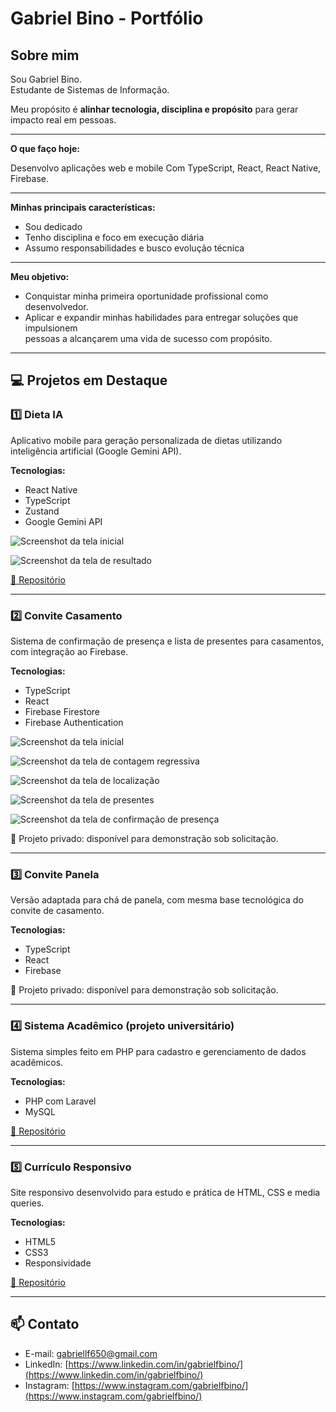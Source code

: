 # Gabriel Bino - Portfólio

## Sobre mim
Sou Gabriel Bino.  
Estudante de Sistemas de Informação.

Meu propósito é
**alinhar tecnologia, disciplina e propósito** para gerar impacto real em pessoas.

---

**O que faço hoje:**

Desenvolvo aplicações web e mobile
Com TypeScript, React, React Native, Firebase.

---

**Minhas principais características:**

- Sou dedicado
- Tenho disciplina e foco em execução diária  
- Assumo responsabilidades e busco evolução técnica

---

**Meu objetivo:**  
- Conquistar minha primeira oportunidade profissional como desenvolvedor.  
- Aplicar e expandir minhas habilidades para entregar soluções que impulsionem <br>
pessoas a alcançarem uma vida de sucesso com propósito.

---

## 💻 Projetos em Destaque

### 1️⃣ Dieta IA
Aplicativo mobile para geração personalizada de dietas utilizando inteligência artificial (Google Gemini API).

**Tecnologias:**  
- React Native  
- TypeScript  
- Zustand  
- Google Gemini API

![Screenshot da tela inicial](./assets/home.jpeg)

![Screenshot da tela de resultado](./assets/result.jpeg)

[🔗 Repositório](https://github.com/gabrielbino/dieta-ia)

---

### 2️⃣ Convite Casamento
Sistema de confirmação de presença e lista de presentes para casamentos, com integração ao Firebase.

**Tecnologias:**  
- TypeScript  
- React  
- Firebase Firestore  
- Firebase Authentication  

![Screenshot da tela inicial](./assets/home1.jpeg)

![Screenshot da tela de contagem regressiva](./assets/ceremony.jpeg)

![Screenshot da tela de localização](./assets/location.jpeg)

![Screenshot da tela de presentes](./assets/gift.jpeg)

![Screenshot da tela de confirmação de presença](./assets/presence.jpeg)

🚨 Projeto privado: disponível para demonstração sob solicitação.

---

### 3️⃣ Convite Panela
Versão adaptada para chá de panela, com mesma base tecnológica do convite de casamento.

**Tecnologias:**  
- TypeScript  
- React  
- Firebase  

🚨 Projeto privado: disponível para demonstração sob solicitação.

---

### 4️⃣ Sistema Acadêmico (projeto universitário)
Sistema simples feito em PHP para cadastro e gerenciamento de dados acadêmicos.

**Tecnologias:**  
- PHP com Laravel  
- MySQL  

[🔗 Repositório](https://github.com/gabrielbino/projeto)

---

### 5️⃣ Currículo Responsivo
Site responsivo desenvolvido para estudo e prática de HTML, CSS e media queries.

**Tecnologias:**  
- HTML5  
- CSS3  
- Responsividade  

[🔗 Repositório](https://github.com/gabrielbino/curriculoResponsivo)

---

## 📫 Contato

- E-mail: gabriellf650@gmail.com
- LinkedIn: [https://www.linkedin.com/in/gabrielfbino/](https://www.linkedin.com/in/gabrielfbino/)
- Instagram: [https://www.instagram.com/gabrielfbino/](https://www.instagram.com/gabrielfbino/)
